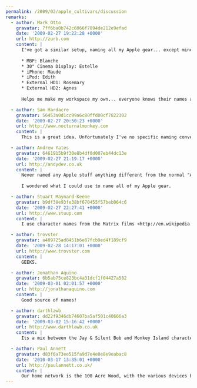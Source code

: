 ```yaml
---
permalink: /2009/02/apple_cultivars/discussion
remarks:
  - author: Mark Otto
    gravatar: 7ff6ba0b742c6066f7094de212e9efad
    date: '2009-02-27 19:22:28 +0000'
    url: http://zurb.com
    content: |
      I've got a similar setup, naming all my Apple gear... except mine are named after elderly women.
      
      * MBP: Blanche
      * 30" Cinema Display: Estelle
      * iPhone: Maude
      * iPod: Edith
      * External HD1: Rosemary
      * External HD2: Agnes
      
      Helps me make my workspace my own... everyone knows their names around the office, too :).

  - author: Sam Hardacre
    gravatar: 56453a0d1cc99a6c80ffd00cf7822302
    date: '2009-02-27 20:50:23 +0000'
    url: http://www.nocturnalmonkey.com
    content: |
      This is a great idea. Unfortunately I've no specific naming conventions with the exception of my external hard drives which I named after cartoon characters (Zim and GIR). I might stretch the cartoon naming convention out to my iPhone and other devices but I might try and find something a little more interesting :)

  - author: Andrew Yates
    gravatar: 6461915b9f30e8b4df0d007eb44dc13e
    date: '2009-02-27 21:19:17 +0000'
    url: http://andydev.co.uk
    content: |
      Never named any Apple stuff anything different from the normal "Andrew Yates' X". Sounds a pretty cool idea, I like the HMS Discovery idea alot.
      
      I wondered what I could use to name all of my Apple gear.

  - author: Stuart Maynard-Keene
    gravatar: b9df38e93fe38bf670455f57beb064c6
    date: '2009-02-27 22:27:41 +0000'
    url: http://www.stuup.com
    content: |
      I use character names from the Matrix films <http://en.wikipedia.org/wiki/The_Matrix_character_names>

  - author: trovster
    gravatar: a489725ad8451b6e87fcb9ed4f189cf9
    date: '2009-02-28 14:17:01 +0000'
    url: http://www.trovster.com
    content: |
      GEEKS.

  - author: Jonathan Aquino
    gravatar: 6b5ab75ce823bc4a31dcf1f04427a582
    date: '2009-03-01 02:01:57 +0000'
    url: http://jonathanaquino.com
    content: |
      Good source of names!

  - author: darthlawb
    gravatar: dd22f9346db74607ba5af501c40666a3
    date: '2009-03-02 15:16:42 +0000'
    url: http://www.darthlawb.co.uk
    content: |
      Its a mix between the Jay & Silent Bob and Monkey Island characters for me.

  - author: Paul Annett
    gravatar: d83f6a73ee515fa9d7e4e0e8e9eabac8
    date: '2010-03-17 13:35:01 +0000'
    url: http://paulannett.co.uk/
    content: |
      Our home network is the 100 Acre Wood, with the various devices being named after the characters who inhabit it.
---
```

